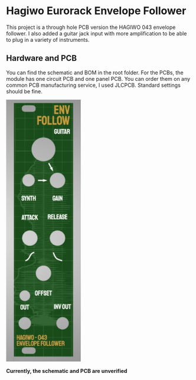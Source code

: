 # Hagiwo Eurorack Envelope Follower

This project is a through hole PCB version the HAGIWO 043 envelope follower. I also added a guitar jack input with more amplification to be able to plug in a variety of instruments.


## Hardware and PCB

You can find the schematic and BOM in the root folder. For the PCBs, the module has one circuit PCB and one panel PCB. You can order them on any common PCB manufacturing service, I used JLCPCB. Standard settings should be fine.

<img src="images/panel_043.jpg" width="40%" height="40%">

**Currently, the schematic and PCB are unverified**
